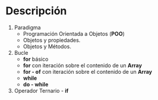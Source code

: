 # Descripción
1. Paradigma
    - Programación Orientada a Objetos (**POO**)
    - Objetos y propiedades.
    - Objetos y Métodos.
2. Bucle
    - **for** básico
    - **for**  con iteración sobre el contenido de un **Array**
    - **for - of** con iteración sobre el contenido de un **Array**
    - **while**
    - **do - while** 
3. Operador Ternario - **if**
